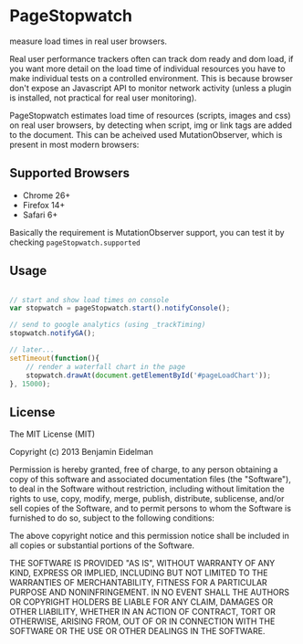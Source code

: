 PageStopwatch
=============

measure load times in real user browsers.

Real user performance trackers often can track dom ready and dom load, if you want more detail on the load time of individual resources you have to make individual tests on a controlled environment. This is because browser don't expose an Javascript API to monitor network activity (unless a plugin is installed, not practical for real user monitoring).

PageStopwatch estimates load time of resources (scripts, images and css) on real user browsers, by detecting when script, img or link tags are added to the document. This can be acheived used MutationObserver, which is present in most modern browsers:

Supported Browsers
------------------

- Chrome 26+
- Firefox 14+
- Safari 6+

Basically the requirement is MutationObserver support, you can test it by checking ```pageStopwatch.supported```

Usage
------

``` js

// start and show load times on console
var stopwatch = pageStopwatch.start().notifyConsole();

// send to google analytics (using _trackTiming)
stopwatch.notifyGA();

// later...
setTimeout(function(){
	// render a waterfall chart in the page
	stopwatch.drawAt(document.getElementById('#pageLoadChart'));	
}, 15000);

```

License
-----------
The MIT License (MIT)

Copyright (c) 2013 Benjamin Eidelman

Permission is hereby granted, free of charge, to any person obtaining a copy
of this software and associated documentation files (the "Software"), to deal
in the Software without restriction, including without limitation the rights
to use, copy, modify, merge, publish, distribute, sublicense, and/or sell
copies of the Software, and to permit persons to whom the Software is
furnished to do so, subject to the following conditions:

The above copyright notice and this permission notice shall be included in
all copies or substantial portions of the Software.

THE SOFTWARE IS PROVIDED "AS IS", WITHOUT WARRANTY OF ANY KIND, EXPRESS OR
IMPLIED, INCLUDING BUT NOT LIMITED TO THE WARRANTIES OF MERCHANTABILITY,
FITNESS FOR A PARTICULAR PURPOSE AND NONINFRINGEMENT. IN NO EVENT SHALL THE
AUTHORS OR COPYRIGHT HOLDERS BE LIABLE FOR ANY CLAIM, DAMAGES OR OTHER
LIABILITY, WHETHER IN AN ACTION OF CONTRACT, TORT OR OTHERWISE, ARISING FROM,
OUT OF OR IN CONNECTION WITH THE SOFTWARE OR THE USE OR OTHER DEALINGS IN
THE SOFTWARE.
